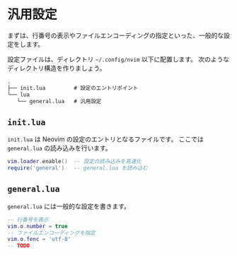 # 汎用設定

まずは、行番号の表示やファイルエンコーディングの指定といった、一般的な設定をします。

設定ファイルは、ディレクトリ `~/.config/nvim` 以下に配置します。
次のようなディレクトリ構造を作りましょう。

```txt
.
├── init.lua         # 設定のエントリポイント
└── lua
   └── general.lua   # 汎用設定
```

## `init.lua`

`init.lua` は Neovim の設定のエントリとなるファイルです。
ここでは `general.lua` の読み込みを行います。

```lua
vim.loader.enable()  -- 設定の読み込みを高速化
require('general')   -- general.lua を読み込む
```

## `general.lua`

`general.lua` には一般的な設定を書きます。

```lua
-- 行番号を表示
vim.o.number = true
-- ファイルエンコーディングを指定
vim.o.fenc = 'utf-8'
-- TODO
```
